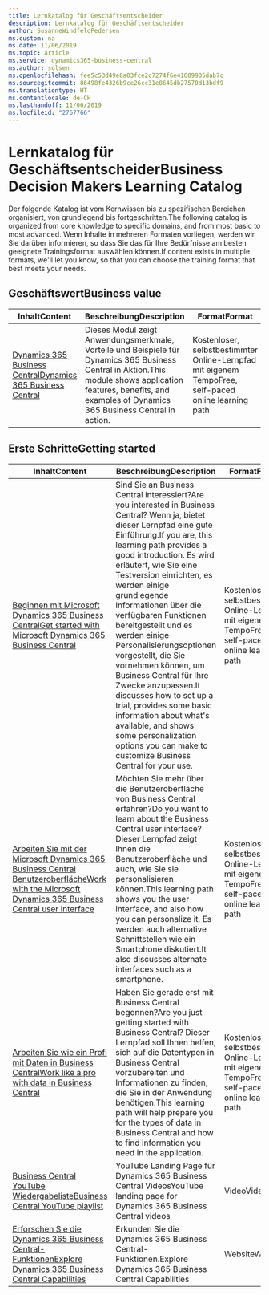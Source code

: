 ```yaml
---
title: Lernkatalog für Geschäftsentscheider
description: Lernkatalog für Geschäftsentscheider
author: SusanneWindfeldPedersen
ms.custom: na
ms.date: 11/06/2019
ms.topic: article
ms.service: dynamics365-business-central
ms.author: solsen
ms.openlocfilehash: fee5c53d49e8a03fce2c7274f6e41689905dab7c
ms.sourcegitcommit: 86498fe4326b9ce26cc31e8645db27570d13bdf9
ms.translationtype: HT
ms.contentlocale: de-CH
ms.lasthandoff: 11/06/2019
ms.locfileid: "2767766"
---
```

# <a name="business-decision-makers-learning-catalog"></a><span data-ttu-id="d6a74-103">Lernkatalog für Geschäftsentscheider</span><span class="sxs-lookup"><span data-stu-id="d6a74-103">Business Decision Makers Learning Catalog</span></span>

<span data-ttu-id="d6a74-104">Der folgende Katalog ist vom Kernwissen bis zu spezifischen Bereichen organisiert, von grundlegend bis fortgeschritten.</span><span class="sxs-lookup"><span data-stu-id="d6a74-104">The following catalog is organized from core knowledge to specific domains, and from most basic to most advanced.</span></span> <span data-ttu-id="d6a74-105">Wenn Inhalte in mehreren Formaten vorliegen, werden wir Sie darüber informieren, so dass Sie das für Ihre Bedürfnisse am besten geeignete Trainingsformat auswählen können.</span><span class="sxs-lookup"><span data-stu-id="d6a74-105">If content exists in multiple formats, we'll let you know, so that you can choose the training format that best meets your needs.</span></span>  

## <span data-ttu-id="d6a74-106">Geschäftswert<a name="busvalue"></a></span><span class="sxs-lookup"><span data-stu-id="d6a74-106">Business value<a name="busvalue"></a></span></span>

| <span data-ttu-id="d6a74-107">Inhalt</span><span class="sxs-lookup"><span data-stu-id="d6a74-107">Content</span></span>                                                                 | <span data-ttu-id="d6a74-108">Beschreibung</span><span class="sxs-lookup"><span data-stu-id="d6a74-108">Description</span></span>                                                                                                | <span data-ttu-id="d6a74-109">Format</span><span class="sxs-lookup"><span data-stu-id="d6a74-109">Format</span></span>                                | <span data-ttu-id="d6a74-110">Länge</span><span class="sxs-lookup"><span data-stu-id="d6a74-110">Length</span></span>     |
|----------------------------------------------------------------------------------------------------------------|------------------------------------------------------------------------------------------------------------|---------------------------------------|------------|
| [<span data-ttu-id="d6a74-111">Dynamics 365 Business Central</span><span class="sxs-lookup"><span data-stu-id="d6a74-111">Dynamics 365 Business Central</span></span>](https://docs.microsoft.com/learn/modules/dynamics-365-business-central/) | <span data-ttu-id="d6a74-112">Dieses Modul zeigt Anwendungsmerkmale, Vorteile und Beispiele für Dynamics 365 Business Central in Aktion.</span><span class="sxs-lookup"><span data-stu-id="d6a74-112">This module shows application features, benefits, and examples of Dynamics 365 Business Central in action.</span></span> | <span data-ttu-id="d6a74-113">Kostenloser, selbstbestimmter Online-Lernpfad mit eigenem Tempo</span><span class="sxs-lookup"><span data-stu-id="d6a74-113">Free, self-paced online learning path</span></span> | <span data-ttu-id="d6a74-114">24 Minuten</span><span class="sxs-lookup"><span data-stu-id="d6a74-114">24 minutes</span></span> |

## <span data-ttu-id="d6a74-115">Erste Schritte<a name="get-started"></a></span><span class="sxs-lookup"><span data-stu-id="d6a74-115">Getting started<a name="get-started"></a></span></span>

| <span data-ttu-id="d6a74-116">Inhalt</span><span class="sxs-lookup"><span data-stu-id="d6a74-116">Content</span></span>                                                                                                                             | <span data-ttu-id="d6a74-117">Beschreibung</span><span class="sxs-lookup"><span data-stu-id="d6a74-117">Description</span></span>                                                                                                                                                                                                                                                                                      | <span data-ttu-id="d6a74-118">Format</span><span class="sxs-lookup"><span data-stu-id="d6a74-118">Format</span></span>                                | <span data-ttu-id="d6a74-119">Länge</span><span class="sxs-lookup"><span data-stu-id="d6a74-119">Length</span></span>             |
|------------------------------------------------------------------------------------------------------------------------------------------------------------------------------|--------------------------------------------------------------------------------------------------------------------------------------------------------------------------------------------------------------------------------------------------------------------------------------------------|---------------------------------------|--------------------|
| [<span data-ttu-id="d6a74-120">Beginnen mit Microsoft Dynamics 365 Business Central</span><span class="sxs-lookup"><span data-stu-id="d6a74-120">Get started with Microsoft Dynamics 365 Business Central</span></span>](https://docs.microsoft.com/learn/paths/get-started-dynamics-365-business-central/)                          | <span data-ttu-id="d6a74-121">Sind Sie an Business Central interessiert?</span><span class="sxs-lookup"><span data-stu-id="d6a74-121">Are you interested in Business Central?</span></span> <span data-ttu-id="d6a74-122">Wenn ja, bietet dieser Lernpfad eine gute Einführung.</span><span class="sxs-lookup"><span data-stu-id="d6a74-122">If you are, this learning path provides a good introduction.</span></span> <span data-ttu-id="d6a74-123">Es wird erläutert, wie Sie eine Testversion einrichten, es werden einige grundlegende Informationen über die verfügbaren Funktionen bereitgestellt und es werden einige Personalisierungsoptionen vorgestellt, die Sie vornehmen können, um Business Central für Ihre Zwecke anzupassen.</span><span class="sxs-lookup"><span data-stu-id="d6a74-123">It discusses how to set up a trial, provides some basic information about what's available, and shows some personalization options you can make to customize Business Central for your use.</span></span> | <span data-ttu-id="d6a74-124">Kostenloser, selbstbestimmter Online-Lernpfad mit eigenem Tempo</span><span class="sxs-lookup"><span data-stu-id="d6a74-124">Free, self-paced online learning path</span></span> | <span data-ttu-id="d6a74-125">3 Stunden 4 Minuten</span><span class="sxs-lookup"><span data-stu-id="d6a74-125">3 hours 4 minutes</span></span>  |
| [<span data-ttu-id="d6a74-126">Arbeiten Sie mit der Microsoft Dynamics 365 Business Central Benutzeroberfläche</span><span class="sxs-lookup"><span data-stu-id="d6a74-126">Work with the Microsoft Dynamics 365 Business Central user interface</span></span>](https://docs.microsoft.com/learn/paths/work-with-user-interface-dynamics-365-business-central/) | <span data-ttu-id="d6a74-127">Möchten Sie mehr über die Benutzeroberfläche von Business Central erfahren?</span><span class="sxs-lookup"><span data-stu-id="d6a74-127">Do you want to learn about the Business Central user interface?</span></span> <span data-ttu-id="d6a74-128">Dieser Lernpfad zeigt Ihnen die Benutzeroberfläche und auch, wie Sie sie personalisieren können.</span><span class="sxs-lookup"><span data-stu-id="d6a74-128">This learning path shows you the user interface, and also how you can personalize it.</span></span> <span data-ttu-id="d6a74-129">Es werden auch alternative Schnittstellen wie ein Smartphone diskutiert.</span><span class="sxs-lookup"><span data-stu-id="d6a74-129">It also discusses alternate interfaces such as a smartphone.</span></span>                                                                               | <span data-ttu-id="d6a74-130">Kostenloser, selbstbestimmter Online-Lernpfad mit eigenem Tempo</span><span class="sxs-lookup"><span data-stu-id="d6a74-130">Free, self-paced online learning path</span></span> | <span data-ttu-id="d6a74-131">2 Stunden 27 Minuten</span><span class="sxs-lookup"><span data-stu-id="d6a74-131">2 hours 27 minutes</span></span> |
| [<span data-ttu-id="d6a74-132">Arbeiten Sie wie ein Profi mit Daten in Business Central</span><span class="sxs-lookup"><span data-stu-id="d6a74-132">Work like a pro with data in Business Central</span></span>](https://docs.microsoft.com/learn/paths/work-pro-data-dynamics-365-business-central)                                    | <span data-ttu-id="d6a74-133">Haben Sie gerade erst mit Business Central begonnen?</span><span class="sxs-lookup"><span data-stu-id="d6a74-133">Are you just getting started with Business Central?</span></span> <span data-ttu-id="d6a74-134">Dieser Lernpfad soll Ihnen helfen, sich auf die Datentypen in Business Central vorzubereiten und Informationen zu finden, die Sie in der Anwendung benötigen.</span><span class="sxs-lookup"><span data-stu-id="d6a74-134">This learning path will help prepare you for the types of data in Business Central and how to find information you need in the application.</span></span>                                                                                                  | <span data-ttu-id="d6a74-135">Kostenloser, selbstbestimmter Online-Lernpfad mit eigenem Tempo</span><span class="sxs-lookup"><span data-stu-id="d6a74-135">Free, self-paced online learning path</span></span> | <span data-ttu-id="d6a74-136">2 Stunden 27 Minuten</span><span class="sxs-lookup"><span data-stu-id="d6a74-136">2 hours 27 minutes</span></span> |
| [<span data-ttu-id="d6a74-137">Business Central YouTube Wiedergabeliste</span><span class="sxs-lookup"><span data-stu-id="d6a74-137">Business Central YouTube playlist</span></span>](https://www.youtube.com/playlist?list=PLcakwueIHoT-wVFPKUtmxlqcG1kJ0oqq4)                                                                | <span data-ttu-id="d6a74-138">YouTube Landing Page für Dynamics 365 Business Central Videos</span><span class="sxs-lookup"><span data-stu-id="d6a74-138">YouTube landing page for Dynamics 365 Business Central videos</span></span>                                                                                                                                                                                                                                    | <span data-ttu-id="d6a74-139">Video</span><span class="sxs-lookup"><span data-stu-id="d6a74-139">Video</span></span>                                 |                    |
| [<span data-ttu-id="d6a74-140">Erforschen Sie die Dynamics 365 Business Central-Funktionen</span><span class="sxs-lookup"><span data-stu-id="d6a74-140">Explore Dynamics 365 Business Central Capabilities</span></span>](https://dynamics.microsoft.com/business-central/capabilities/)                                                    | <span data-ttu-id="d6a74-141">Erkunden Sie die Dynamics 365 Business Central-Funktionen.</span><span class="sxs-lookup"><span data-stu-id="d6a74-141">Explore Dynamics 365 Business Central Capabilities</span></span>                                                                                                                                                                                                                                               | <span data-ttu-id="d6a74-142">Website</span><span class="sxs-lookup"><span data-stu-id="d6a74-142">Website</span></span>                               |                    |
